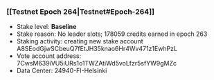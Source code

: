 ### [[Testnet Epoch 264|Testnet#Epoch-264]]
* Stake level: **Baseline**
* Stake reason: No leader slots; 178059 credits earned in epoch 263
* Staking activity: creating new stake account A8SEodGjwSCbeuQ7fEtJH35knao6Hr4Wv471z1EwhPzL
* Vote account address: 7CwsM639iVU5iURs1o1TWZAtiWd5voLfzr5sfYW9gMZc
* Data Center: 24940-FI-Helsinki